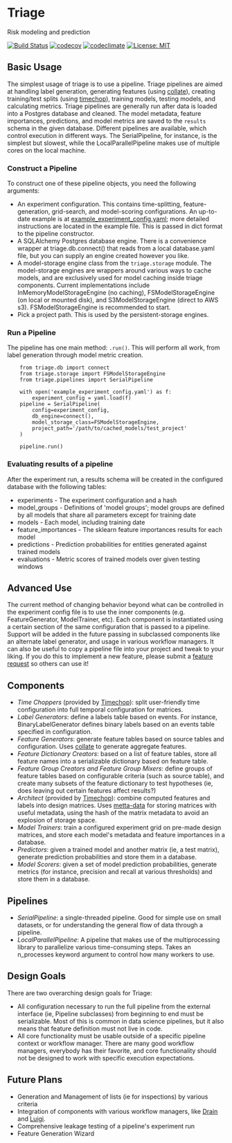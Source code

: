 # Triage

Risk modeling and prediction

[![Build Status](https://travis-ci.org/dssg/triage.svg?branch=master)](https://travis-ci.org/dssg/triage)
[![codecov](https://codecov.io/gh/dssg/triage/branch/master/graph/badge.svg)](https://codecov.io/gh/dssg/triage)
[![codeclimate](https://codeclimate.com/github/dssg/triage.png)](https://codeclimate.com/github/dssg/triage)
[![License: MIT](https://img.shields.io/badge/License-MIT-yellow.svg)](https://opensource.org/licenses/MIT)


## Basic Usage

The simplest usage of triage is to use a pipeline. Triage pipelines are aimed at handling label generation, generating features (using [collate](github.com/dssg/collate)), creating training/test splits (using [timechop](https://github.com/dssg/timechop)), training models, testing models, and calculating metrics. Triage pipelines are generally run after data is loaded into a Postgres database and cleaned. The model metadata, feature importances, predictions, and model metrics are saved to the `results` schema in the given database.  Different pipelines are available, which control execution in different ways.  The SerialPipeline, for instance, is the simplest but slowest, while the LocalParallelPipeline makes use of multiple cores on the local machine.


### Construct a Pipeline

To construct one of these pipeline objects, you need the following arguments:

- An experiment configuration. This contains time-splitting, feature-generation, grid-search, and model-scoring configurations. An up-to-date example is at [example_experiment_config.yaml](https://github.com/dssg/triage/blob/master/example_experiment_config.yaml); more detailed instructions are located in the example file. This is passed in dict format to the pipeline constructor.
- A SQLAlchemy Postgres database engine. There is a convenience wrapper at triage.db.connect() that reads from a local database.yaml file, but you can supply an engine created however you like.
- A model-storage engine class from the `triage.storage` module. The model-storage engines are wrappers around various ways to cache models, and are exclusively used for model caching inside triage components. Current implementations include InMemoryModelStorageEngine (no caching), FSModelStorageEngine (on local or mounted disk), and S3ModelStorageEngine (direct to AWS s3). FSModelStorageEngine is recommended to start.
- Pick a project path. This is used by the persistent-storage engines.


### Run a Pipeline

The pipeline has one main method: `.run()`. This will perform all work, from label generation through model metric creation.

```
    from triage.db import connect
    from triage.storage import FSModelStorageEngine
    from triage.pipelines import SerialPipeline

	with open('example_experiment_config.yaml') as f:
		experiment_config = yaml.load(f)
	pipeline = SerialPipeline(
		config=experiment_config,
		db_engine=connect(),
		model_storage_class=FSModelStorageEngine,
		project_path='/path/to/cached_models/test_project'
	)

	pipeline.run()
```


### Evaluating results of a pipeline

After the experiment run, a results schema will be created in the configured database with the following tables:
- experiments - The experiment configuration and a hash
- model_groups - Definitions of 'model groups'; model groups are defined by all models that share all parameters except for training date
- models - Each model, including training date
- feature_importances - The sklearn feature importances results for each model
- predictions - Prediction probabilities for entities generated against trained models
- evaluations - Metric scores of trained models over given testing windows


## Advanced Use

The current method of changing behavior beyond what can be controlled in the experiment config file is to use the inner components (e.g. FeatureGenerator, ModelTrainer, etc). Each component is instantiated using a certain section of the same configuration that is passed to a pipeline. Support will be added in the future passing in subclassed components like an alternate label generator, and usage in various workflow managers. It can also be useful to copy a pipeline file into your project and tweak to your liking. If you do this to implement a new feature, please submit a [feature request](https://github.com/dssg/triage/blob/60ecb0cc3ab7b1c0aa99917c624f794d20fc9f15/CONTRIBUTING.rst) so others can use it!

## Components

- *Time Choppers* (provided by [Timechop](https://github.com/dssg/timechop)): split user-friendly time configuration into full temporal configuration for matrices.
- *Label Generators*: define a labels table based on events. For instance, BinaryLabelGenerator defines binary labels based on an events table specified in configuration.
- *Feature Generators*: generate feature tables based on source tables and configuration. Uses [collate](https://github.com/dssg/collate) to generate aggregate features.
- *Feature Dictionary Creators*: based on a list of feature tables, store all feature names into a serializable dictionary based on feature table.
- *Feature Group Creators and Feature Group Mixers*: define groups of feature tables based on configurable criteria (such as source table), and create many subsets of the feature dictionary to test hypotheses (ie, does leaving out certain features affect results?)
- *Architect* (provided by [Timechop](https://github.com/dssg/timechop)): combine computed features and labels into design matrices. Uses [metta-data](https://github.com/dssg/metta-data) for storing matrices with useful metadata, using the hash of the matrix metadata to avoid an explosion of storage space.
- *Model Trainers*: train a configured experiment grid on pre-made design matrices, and store each model's metadata and feature importances in a database.
- *Predictors*: given a trained model and another matrix (ie, a test matrix), generate prediction probabilities and store them in a database.
- *Model Scorers*: given a set of model prediction probabilities, generate metrics (for instance, precision and recall at various thresholds) and store them in a database.


## Pipelines

- *SerialPipeline*: a single-threaded pipeline. Good for simple use on small datasets, or for understanding the general flow of data through a pipeline.
- *LocalParallelPipeline*: A pipeline that makes use of the multiprocessing library to parallelize various time-consuming steps. Takes an n_processes keyword argument to control how many workers to use.


## Design Goals

There are two overarching design goals for Triage:

- All configuration necessary to run the full pipeline from the external interface (ie, Pipeline subclasses) from beginning to end must be serializable. Most of this is common in data science pipelines, but it also means that feature definition must not live in code.
- All core functionality must be usable outside of a specific pipeline context or workflow manager. There are many good workflow managers, everybody has their favorite, and core functionality should not be designed to work with specific execution expectations.


## Future Plans

- Generation and Management of lists (ie for inspections) by various criteria
- Integration of components with various workflow managers, like [Drain](https://github.com/dssg/drain) and [Luigi](https://github.com/spotify/luigi).
- Comprehensive leakage testing of a pipeline's experiment run
- Feature Generation Wizard
